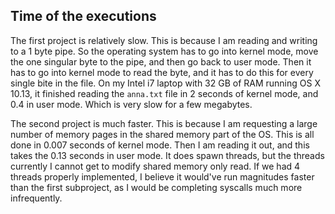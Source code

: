 ## Time of the executions

The first project is relatively slow. This is because I am reading and writing to a 1 byte pipe. So the operating system has to go into kernel mode, move the one singular byte to the pipe, and then go back to user mode. Then it has to go into kernel mode to read the byte, and it has to do this for every single bite in the file. On my Intel i7 laptop with 32 GB of RAM running OS X 10.13, it finished reading the `anna.txt` file in 2 seconds of kernel mode, and 0.4 in user mode. Which is very slow for a few megabytes.

The second project is much faster. This is because I am requesting a large number of memory pages in the shared memory part of the OS. This is all done in 0.007 seconds of kernel mode. Then I am reading it out, and this takes the 0.13 seconds in user mode. It does spawn threads, but the threads currently I cannot get to modify shared memory only read. If we had 4 threads properly implemented, I believe it would've run magnitudes faster than the first subproject, as I would be completing syscalls much more infrequently.
